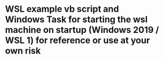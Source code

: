 # WSL example vb script and Windows Task for starting the wsl machine on startup (Windows 2019 / WSL 1) for reference or use at your own risk
